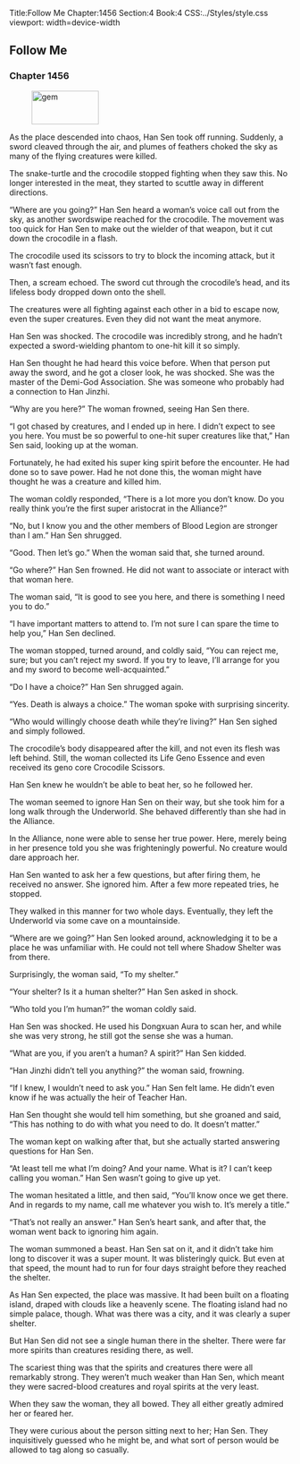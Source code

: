 Title:Follow Me 
Chapter:1456 
Section:4 
Book:4 
CSS:../Styles/style.css 
viewport: width=device-width
  
## Follow Me
### Chapter 1456 
<figure>
	<img src="../Images/gem.gif" alt="gem" id="gem" width="120" height="60" />
</figure>
  

  
  As the place descended into chaos, Han Sen took off running. Suddenly, a sword cleaved through the air, and plumes of feathers choked the sky as many of the flying creatures were killed.

The snake-turtle and the crocodile stopped fighting when they saw this. No longer interested in the meat, they started to scuttle away in different directions.

“Where are you going?” Han Sen heard a woman’s voice call out from the sky, as another swordswipe reached for the crocodile. The movement was too quick for Han Sen to make out the wielder of that weapon, but it cut down the crocodile in a flash.

The crocodile used its scissors to try to block the incoming attack, but it wasn’t fast enough.

Then, a scream echoed. The sword cut through the crocodile’s head, and its lifeless body dropped down onto the shell.

The creatures were all fighting against each other in a bid to escape now, even the super creatures. Even they did not want the meat anymore.

Han Sen was shocked. The crocodile was incredibly strong, and he hadn’t expected a sword-wielding phantom to one-hit kill it so simply.

Han Sen thought he had heard this voice before. When that person put away the sword, and he got a closer look, he was shocked. She was the master of the Demi-God Association. She was someone who probably had a connection to Han Jinzhi.

“Why are you here?” The woman frowned, seeing Han Sen there.

“I got chased by creatures, and I ended up in here. I didn’t expect to see you here. You must be so powerful to one-hit super creatures like that,” Han Sen said, looking up at the woman.

Fortunately, he had exited his super king spirit before the encounter. He had done so to save power. Had he not done this, the woman might have thought he was a creature and killed him.

The woman coldly responded, “There is a lot more you don’t know. Do you really think you’re the first super aristocrat in the Alliance?”

“No, but I know you and the other members of Blood Legion are stronger than I am.” Han Sen shrugged.

“Good. Then let’s go.” When the woman said that, she turned around.

“Go where?” Han Sen frowned. He did not want to associate or interact with that woman here.

The woman said, “It is good to see you here, and there is something I need you to do.”

“I have important matters to attend to. I’m not sure I can spare the time to help you,” Han Sen declined.

The woman stopped, turned around, and coldly said, “You can reject me, sure; but you can’t reject my sword. If you try to leave, I’ll arrange for you and my sword to become well-acquainted.”

“Do I have a choice?” Han Sen shrugged again.

“Yes. Death is always a choice.” The woman spoke with surprising sincerity.

“Who would willingly choose death while they’re living?” Han Sen sighed and simply followed.

The crocodile’s body disappeared after the kill, and not even its flesh was left behind. Still, the woman collected its Life Geno Essence and even received its geno core Crocodile Scissors.

Han Sen knew he wouldn’t be able to beat her, so he followed her.

The woman seemed to ignore Han Sen on their way, but she took him for a long walk through the Underworld. She behaved differently than she had in the Alliance.

In the Alliance, none were able to sense her true power. Here, merely being in her presence told you she was frighteningly powerful. No creature would dare approach her.

Han Sen wanted to ask her a few questions, but after firing them, he received no answer. She ignored him. After a few more repeated tries, he stopped.

They walked in this manner for two whole days. Eventually, they left the Underworld via some cave on a mountainside.

“Where are we going?” Han Sen looked around, acknowledging it to be a place he was unfamiliar with. He could not tell where Shadow Shelter was from there.

Surprisingly, the woman said, “To my shelter.”

“Your shelter? Is it a human shelter?” Han Sen asked in shock.

“Who told you I’m human?” the woman coldly said.

Han Sen was shocked. He used his Dongxuan Aura to scan her, and while she was very strong, he still got the sense she was a human.

“What are you, if you aren’t a human? A spirit?” Han Sen kidded.

“Han Jinzhi didn’t tell you anything?” the woman said, frowning.

“If I knew, I wouldn’t need to ask you.” Han Sen felt lame. He didn’t even know if he was actually the heir of Teacher Han.

Han Sen thought she would tell him something, but she groaned and said, “This has nothing to do with what you need to do. It doesn’t matter.”

The woman kept on walking after that, but she actually started answering questions for Han Sen.

“At least tell me what I’m doing? And your name. What is it? I can’t keep calling you woman.” Han Sen wasn’t going to give up yet.

The woman hesitated a little, and then said, “You’ll know once we get there. And in regards to my name, call me whatever you wish to. It’s merely a title.”

“That’s not really an answer.” Han Sen’s heart sank, and after that, the woman went back to ignoring him again.

The woman summoned a beast. Han Sen sat on it, and it didn’t take him long to discover it was a super mount. It was blisteringly quick. But even at that speed, the mount had to run for four days straight before they reached the shelter.

As Han Sen expected, the place was massive. It had been built on a floating island, draped with clouds like a heavenly scene. The floating island had no simple palace, though. What was there was a city, and it was clearly a super shelter.

But Han Sen did not see a single human there in the shelter. There were far more spirits than creatures residing there, as well.

The scariest thing was that the spirits and creatures there were all remarkably strong. They weren’t much weaker than Han Sen, which meant they were sacred-blood creatures and royal spirits at the very least.

When they saw the woman, they all bowed. They all either greatly admired her or feared her.

They were curious about the person sitting next to her; Han Sen. They inquisitively guessed who he might be, and what sort of person would be allowed to tag along so casually.
